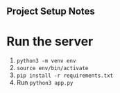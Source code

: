 ## Project Setup Notes

# Run the server
1. `python3 -m venv env`
2. `source env/bin/activate`
3. `pip install -r requirements.txt`
4. Run `python3 app.py`
